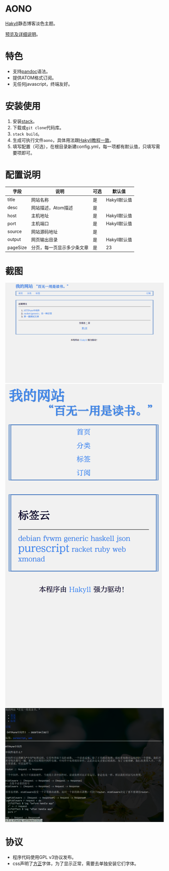 # AONO #

[Hakyll](https://jaspervdj.be/hakyll/)静态博客淡色主题。

[预览及详细说明](https://kalxd.github.io/posts/2020-04-28-guide.html)。

# 特色 #

+ 支持[pandoc](https://pandoc.org/)语法。
+ 提供ATOM格式订阅。
+ 无任何javascript，终端友好。

# 安装使用 #

1. 安装[stack](https://docs.haskellstack.org/en/stable/README/)。
2. 下载或`git clone`代码库。
3. `stack build`。
4. 生成可执行文件`aono`，具体用法跟[Hakyll教程一致](https://jaspervdj.be/hakyll/tutorials/01-installation.html)。
5. 填写配置（可选），在根目录新建config.yml，每一项都有默认值，只填写需要项即可。

# 配置说明 #

| 字段     | 说明                       | 可选 | 默认值       |
|----------|----------------------------|------|--------------|
| title    | 网站名称                   | 是   | Hakyll默认值 |
| desc     | 网站描述，Atom描述         | 是   |              |
| host     | 主机地址                   | 是   | Hakyll默认值 |
| port     | 主机端口                   | 是   | Hakyll默认值 |
| source   | 网站源码地址               | 是   |              |
| output   | 网页输出目录               | 是   | Hakyll默认值 |
| pageSize | 分页，每一页显示多少条文章 | 是   | 23           |


# 截图 #

![桌面浏览器截图](./screenshot/pc-shot.png)
![移动浏览器截图](./screenshot/mobile-shot.png)
![终端浏览器截图](./screenshot/terminal-shot.png)

# 协议 #

+ 程序代码使用GPL v3协议发布。
+ css声明了[方正](http://www.foundertype.com/)字体，为了显示正常，需要去单独安装它们字体。
